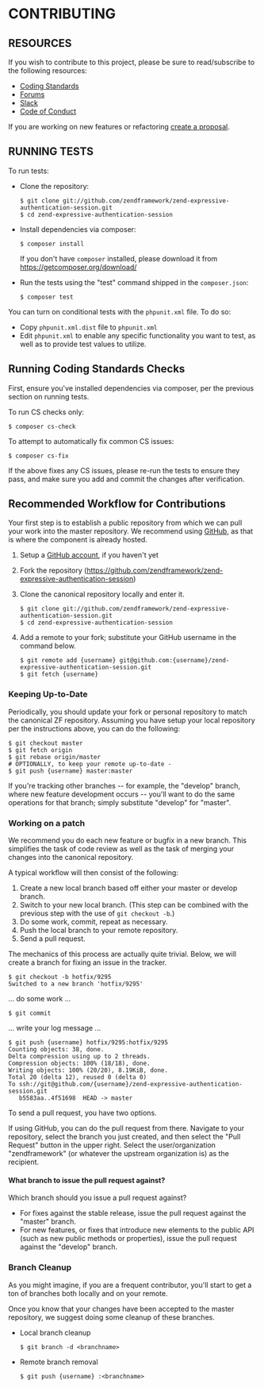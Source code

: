 # CONTRIBUTING

## RESOURCES

If you wish to contribute to this project, please be sure to
read/subscribe to the following resources:

 - [Coding Standards](https://github.com/zendframework/zend-coding-standard)
 - [Forums](https://discourse.zendframework.com/c/contributors)
 - [Slack](https://zendframework-slack.herokuapp.com)
 - [Code of Conduct](CODE_OF_CONDUCT.md)

If you are working on new features or refactoring
[create a proposal](https://github.com/zendframework/zend-expressive-authentication-session/issues/new).

## RUNNING TESTS

To run tests:

- Clone the repository:

  ```console
  $ git clone git://github.com/zendframework/zend-expressive-authentication-session.git
  $ cd zend-expressive-authentication-session
  ```

- Install dependencies via composer:

  ```console
  $ composer install
  ```

  If you don't have `composer` installed, please download it from https://getcomposer.org/download/

- Run the tests using the "test" command shipped in the `composer.json`:

  ```console
  $ composer test
  ```

You can turn on conditional tests with the `phpunit.xml` file.
To do so:

 -  Copy `phpunit.xml.dist` file to `phpunit.xml`
 -  Edit `phpunit.xml` to enable any specific functionality you
    want to test, as well as to provide test values to utilize.

## Running Coding Standards Checks

First, ensure you've installed dependencies via composer, per the previous
section on running tests.

To run CS checks only:

```console
$ composer cs-check
```

To attempt to automatically fix common CS issues:

```console
$ composer cs-fix
```

If the above fixes any CS issues, please re-run the tests to ensure
they pass, and make sure you add and commit the changes after verification.

## Recommended Workflow for Contributions

Your first step is to establish a public repository from which we can
pull your work into the master repository. We recommend using
[GitHub](https://github.com), as that is where the component is already hosted.

1. Setup a [GitHub account](https://github.com/), if you haven't yet
2. Fork the repository (https://github.com/zendframework/zend-expressive-authentication-session)
3. Clone the canonical repository locally and enter it.

   ```console
   $ git clone git://github.com/zendframework/zend-expressive-authentication-session.git
   $ cd zend-expressive-authentication-session
   ```

4. Add a remote to your fork; substitute your GitHub username in the command
   below.

   ```console
   $ git remote add {username} git@github.com:{username}/zend-expressive-authentication-session.git
   $ git fetch {username}
   ```

### Keeping Up-to-Date

Periodically, you should update your fork or personal repository to
match the canonical ZF repository. Assuming you have setup your local repository
per the instructions above, you can do the following:


```console
$ git checkout master
$ git fetch origin
$ git rebase origin/master
# OPTIONALLY, to keep your remote up-to-date -
$ git push {username} master:master
```

If you're tracking other branches -- for example, the "develop" branch, where
new feature development occurs -- you'll want to do the same operations for that
branch; simply substitute  "develop" for "master".

### Working on a patch

We recommend you do each new feature or bugfix in a new branch. This simplifies
the task of code review as well as the task of merging your changes into the
canonical repository.

A typical workflow will then consist of the following:

1. Create a new local branch based off either your master or develop branch.
2. Switch to your new local branch. (This step can be combined with the
   previous step with the use of `git checkout -b`.)
3. Do some work, commit, repeat as necessary.
4. Push the local branch to your remote repository.
5. Send a pull request.

The mechanics of this process are actually quite trivial. Below, we will
create a branch for fixing an issue in the tracker.

```console
$ git checkout -b hotfix/9295
Switched to a new branch 'hotfix/9295'
```

... do some work ...


```console
$ git commit
```

... write your log message ...


```console
$ git push {username} hotfix/9295:hotfix/9295
Counting objects: 38, done.
Delta compression using up to 2 threads.
Compression objects: 100% (18/18), done.
Writing objects: 100% (20/20), 8.19KiB, done.
Total 20 (delta 12), reused 0 (delta 0)
To ssh://git@github.com/{username}/zend-expressive-authentication-session.git
   b5583aa..4f51698  HEAD -> master
```

To send a pull request, you have two options.

If using GitHub, you can do the pull request from there. Navigate to
your repository, select the branch you just created, and then select the
"Pull Request" button in the upper right. Select the user/organization
"zendframework" (or whatever the upstream organization is) as the recipient.

#### What branch to issue the pull request against?

Which branch should you issue a pull request against?

- For fixes against the stable release, issue the pull request against the
  "master" branch.
- For new features, or fixes that introduce new elements to the public API (such
  as new public methods or properties), issue the pull request against the
  "develop" branch.

### Branch Cleanup

As you might imagine, if you are a frequent contributor, you'll start to
get a ton of branches both locally and on your remote.

Once you know that your changes have been accepted to the master
repository, we suggest doing some cleanup of these branches.

-  Local branch cleanup

   ```console
   $ git branch -d <branchname>
   ```

-  Remote branch removal

   ```console
   $ git push {username} :<branchname>
   ```
